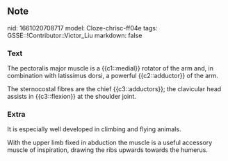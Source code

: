 ## Note
nid: 1661020708717
model: Cloze-chrisc-ff04e
tags: GSSE::!Contributor::Victor_Liu
markdown: false

### Text
The pectoralis major muscle is a {{c1::medial}} rotator of the arm
and, in combination with latissimus dorsi, a powerful
{{c2::adductor}} of the arm.
<div>
  The sternocostal fibres are the chief {{c3::adductors}}; the
  clavicular head assists in {{c3::flexion}} at the shoulder joint.
</div>

### Extra
It is especially well developed in climbing and flying animals.
<div>
  With the upper limb fixed in abduction the muscle is a useful
  accessory muscle of inspiration, drawing the ribs upwards towards
  the humerus.
</div>
